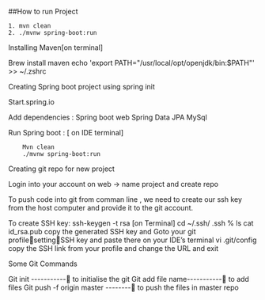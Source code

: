##How to run Project
```
1. mvn clean
2. ./mvnw spring-boot:run
```

Installing Maven[on terminal]

Brew install maven
echo 'export PATH="/usr/local/opt/openjdk/bin:$PATH"' >> ~/.zshrc


Creating Spring boot project using spring init

Start.spring.io

Add dependencies :
Spring boot web
Spring Data JPA
MySql

Run Spring boot : [ on IDE terminal]

		Mvn clean
		./mvnw spring-boot:run

Creating git repo for new project

Login into your account on web -> name project and create repo

To push code into git from comman line , we need to create our ssh key from the host computer and provide it to the git account.

To create SSH key:  ssh-keygen -t rsa [on Terminal]
cd ~/.ssh/
.ssh % ls
cat id_rsa.pub
copy the generated SSH key and Goto your git profilesettingSSH key and paste there
on your IDE’s terminal
vi .git/config
copy the SSH link from your profile and change the URL and exit

Some Git Commands

Git init ----------- to initialise the git
Git add  file name----------- to add files
Git push -f origin master -------- to push the files in master repo
